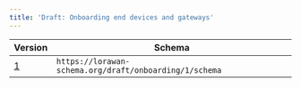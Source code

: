 ```yaml
---
title: 'Draft: Onboarding end devices and gateways'
---
```


| Version | Schema |
 --- | ---
[1](1) | `https://lorawan-schema.org/draft/onboarding/1/schema`
